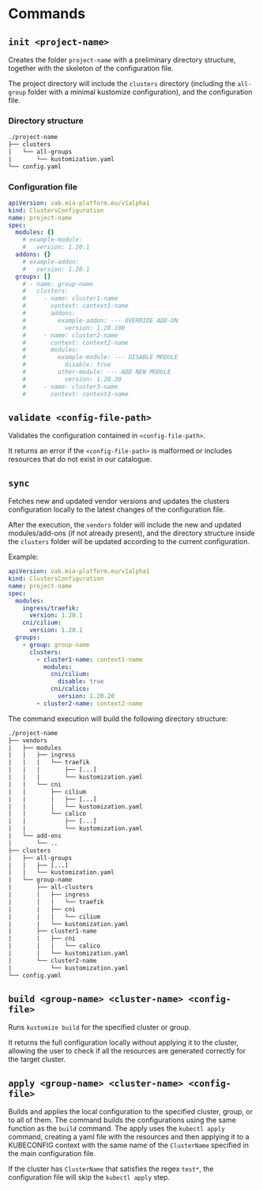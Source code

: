 # Commands

## `init <project-name>`

Creates the folder `project-name` with a preliminary directory structure,
together with the skeleton of the configuration file.

The project directory will include the `clusters` directory (including the `all-group` folder with a minimal
kustomize configuration), and the configuration file.

### Directory structure

```txt
./project-name
├── clusters
|   └── all-groups
|       └── kustomization.yaml
└── config.yaml
```

### Configuration file

```yaml
apiVersion: vab.mia-platform.eu/v1alpha1
kind: ClustersConfiguration
name: project-name
spec:
  modules: {}
    # example-module:
    #   version: 1.20.1
  addons: {}
    # example-addon:
    #   version: 1.20.1
  groups: []
    # - name: group-name
    #   clusters:
    #     - name: cluster1-name
    #       context: context1-name
    #       addons:
    #         example-addon: --- OVERRIDE ADD-ON
    #           version: 1.20.100
    #     - name: cluster2-name
    #       context: context2-name
    #       modules:
    #         example-module: --- DISABLE MODULE
    #           disable: true
    #         other-module: --- ADD NEW MODULE
    #           version: 1.20.20 
    #     - name: cluster3-name
    #       context: context3-name
```

## `validate <config-file-path>`

Validates the configuration contained in `<config-file-path>`.

It returns an error if the `<config-file-path>` is malformed or includes resources that do not exist in our catalogue.

## `sync`

Fetches new and updated vendor versions and updates the clusters configuration locally to the latest changes
of the configuration file.

After the execution, the `vendors` folder will include the new and updated  modules/add-ons (if not already present),
and the directory structure inside the `clusters` folder will be updated according to the current configuration.

Example:

```yaml
apiVersion: vab.mia-platform.eu/v1alpha1
kind: ClustersConfiguration
name: project-name
spec:
  modules:
    ingress/traefik:
      version: 1.20.1
    cni/cilium:
      version: 1.20.1
  groups: 
    - group: group-name
      clusters:
        - cluster1-name: context1-name
          modules:
            cni/cilium:
              disable: true
            cni/calico:
              version: 1.20.20 
        - cluster2-name: context2-name
```

The command execution will build the following directory structure:

```txt
./project-name
├── vendors
|   ├── modules
|   |   ├── ingress
|   |   |   └── traefik
|   |   |       ├── [...]
|   |   |       └── kustomization.yaml
|   |   └── cni
|   |       ├── cilium
|   |       |   ├── [...]
|   |       |   └── kustomization.yaml
|   |       └── calico
|   |           ├── [...]
|   |           └── kustomization.yaml
|   └── add-ons
|       └── ..
├── clusters
|   ├── all-groups
|   |   ├── [...]
|   |   └── kustomization.yaml
|   └── group-name
|       ├── all-clusters
|       |   ├── ingress
|       |   |   └── traefik
|       |   ├── cni
|       |   |   └── cilium
|       |   └── kustomization.yaml
|       ├── cluster1-name
|       |   ├── cni
|       |   |   └── calico
|       |   └── kustomization.yaml    
|       └── cluster2-name
|           └── kustomization.yaml 
└── config.yaml
```

## `build <group-name> <cluster-name> <config-file>`

Runs `kustomize build` for the specified cluster or group.

It returns the full configuration locally without applying it to the cluster, allowing the user to check
if all the resources are generated correctly for the target cluster.

## `apply <group-name> <cluster-name> <config-file>`

Builds and applies the local configuration to the specified cluster, group, or to all of them.
The command builds the configurations using the same function as the `build` command.
The apply uses the `kubectl apply` command, creating a yaml file with the resources and then applying it to a
KUBECONFIG context with the same name of the `ClusterName` specified in the main configuration file.

If the cluster has `ClusterName` that satisfies the regex `test*`, the configuration file will skip
the `kubectl apply` step.
